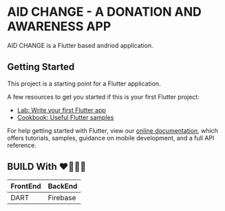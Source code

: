 # AID CHANGE - A DONATION AND AWARENESS APP 

AID CHANGE is a Flutter based andriod application.

## Getting Started

This project is a starting point for a Flutter application.

A few resources to get you started if this is your first Flutter project:

- [Lab: Write your first Flutter app](https://flutter.dev/docs/get-started/codelab)
- [Cookbook: Useful Flutter samples](https://flutter.dev/docs/cookbook)

For help getting started with Flutter, view our
[online documentation](https://flutter.dev/docs), which offers tutorials,
samples, guidance on mobile development, and a full API reference.


## BUILD With ❤️🧡💛💚
| FrontEnd    | BackEnd     |
| ----------- | ----------- |
| DART        | Firebase    |

